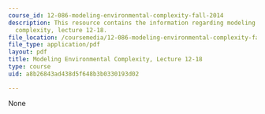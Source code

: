 ```yaml
---
course_id: 12-086-modeling-environmental-complexity-fall-2014
description: This resource contains the information regarding modeling environmental
  complexity, lecture 12-18.
file_location: /coursemedia/12-086-modeling-environmental-complexity-fall-2014/a8b26843ad438d5f648b3b0330193d02_MIT12_086F14_percolation.pdf
file_type: application/pdf
layout: pdf
title: Modeling Environmental Complexity, Lecture 12-18
type: course
uid: a8b26843ad438d5f648b3b0330193d02

---
```

None